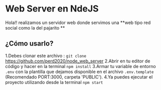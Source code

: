 # Web Server en NdeJS

Hola!! realizamos un servidor web donde servimos una  **web tipo red social como la del pajarito **


## 



## ¿Cómo usarlo?

1.Debes clonar este archivo : `git clone`  https://github.com/perd2020/node_web_server
2.Abrir en tu editor de código y hacer en la terminal `npm install`
3.Armar tu variable de entorno `.env` con la plantilla que dejamos disponible en el archivo `.env.template` (Recomendado PORT:3000, carpeta 'PUBLIC').
4.Ya puedes ejecutar el proyecto utilizando desde la terminal `npm start`


